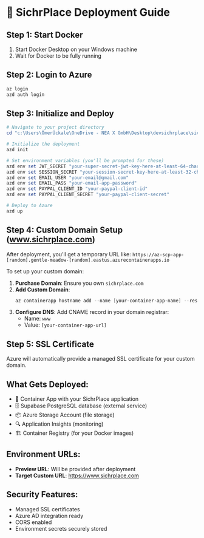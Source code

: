# 🚀 SichrPlace Deployment Guide

## Step 1: Start Docker
1. Start Docker Desktop on your Windows machine
2. Wait for Docker to be fully running

## Step 2: Login to Azure
```powershell
az login
azd auth login
```

## Step 3: Initialize and Deploy
```powershell
# Navigate to your project directory
cd "c:\Users\ÖmerÜckale\OneDrive - NEA X GmbH\Desktop\devsichrplace\sichrplace"

# Initialize the deployment
azd init

# Set environment variables (you'll be prompted for these)
azd env set JWT_SECRET "your-super-secret-jwt-key-here-at-least-64-characters-long"
azd env set SESSION_SECRET "your-session-secret-key-here-at-least-32-characters"
azd env set EMAIL_USER "your-email@gmail.com"
azd env set EMAIL_PASS "your-email-app-password"
azd env set PAYPAL_CLIENT_ID "your-paypal-client-id"
azd env set PAYPAL_CLIENT_SECRET "your-paypal-client-secret"

# Deploy to Azure
azd up
```

## Step 4: Custom Domain Setup (www.sichrplace.com)

After deployment, you'll get a temporary URL like: `https://az-scp-app-[random].gentle-meadow-[random].eastus.azurecontainerapps.io`

To set up your custom domain:

1. **Purchase Domain**: Ensure you own `sichrplace.com`
2. **Add Custom Domain**: 
   ```powershell
   az containerapp hostname add --name [your-container-app-name] --resource-group [your-resource-group] --hostname www.sichrplace.com
   ```
3. **Configure DNS**: Add CNAME record in your domain registrar:
   - Name: `www`
   - Value: `[your-container-app-url]`

## Step 5: SSL Certificate
Azure will automatically provide a managed SSL certificate for your custom domain.

## What Gets Deployed:
- 🐳 Container App with your SichrPlace application
- 🗄️ Supabase PostgreSQL database (external service)
- 📦 Azure Storage Account (file storage)
- 🔍 Application Insights (monitoring)
- 🏗️ Container Registry (for your Docker images)

## Environment URLs:
- **Preview URL**: Will be provided after deployment
- **Target Custom URL**: https://www.sichrplace.com

## Security Features:
- Managed SSL certificates
- Azure AD integration ready
- CORS enabled
- Environment secrets securely stored
